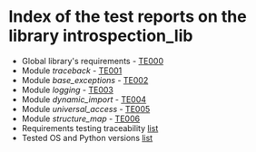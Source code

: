 # Index of the test reports on the library introspection_lib

* Global library's requirements - [TE000](./TE000_library_test_report.md)
* Module *traceback* - [TE001](./TE001_traceback_test_report.md)
* Module *base_exceptions* - [TE002](./TE002_base_exceptions_test_report.md)
* Module *logging* - [TE003](./TE003_logging_test_report.md)
* Module *dynamic_import* - [TE004](./TE004_dynamic_import_test_report.md)
* Module *universal_access* - [TE005](./TE005_universal_access_test_report.md)
* Module *structure_map* - [TE006](./TE006_structure_map_test_report.md)
* Requirements testing traceability [list](./traceability.md)
* Tested OS and Python versions [list](./tested_OS.md)
